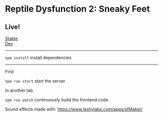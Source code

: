# Reptile Dysfunction 2: Sneaky Feet

## Live!
[Stable](http://www.sneakyfeet.xyz)  
[Dev](http://dev.sneakyfeet.xyz) 

---
`npm install` install dependencies

---

First

`npm run start` start the server

In another tab

`npm run watch` continuously build the frontend code


Sound effects made with: https://www.leshylabs.com/apps/sfMaker/
